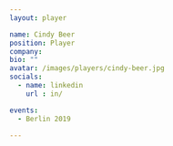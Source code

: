 ```yaml
---
layout: player

name: Cindy Beer
position: Player
company: 
bio: ""
avatar: /images/players/cindy-beer.jpg
socials:
  - name: linkedin
    url : in/

events:
  - Berlin 2019

---
```

